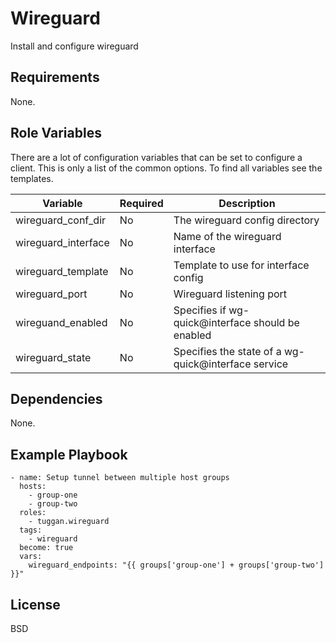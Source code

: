 Wireguard
=========

Install and configure wireguard

Requirements
------------

None.

Role Variables
--------------

There are a lot of configuration variables that can be set to configure a client. This is only a list of the common options. To find all variables see the templates.

| Variable            | Required | Description                                         |
| ------------------- | -------- | --------------------------------------------------- |
| wireguard_conf_dir  | No       | The wireguard config directory                      |
| wireguard_interface | No       | Name of the wireguard interface                     |
| wireguard_template  | No       | Template to use for interface config                |
| wireguard_port      | No       | Wireguard listening port                            |
| wireguand_enabled   | No       | Specifies if wg-quick@interface should be enabled   |
| wireguard_state     | No       | Specifies the state of a wg-quick@interface service |


Dependencies
------------

None.

Example Playbook
----------------

    - name: Setup tunnel between multiple host groups
      hosts:
        - group-one
        - group-two
      roles:
        - tuggan.wireguard
      tags:
        - wireguard
      become: true
      vars:
        wireguard_endpoints: "{{ groups['group-one'] + groups['group-two'] }}"

License
-------

BSD
